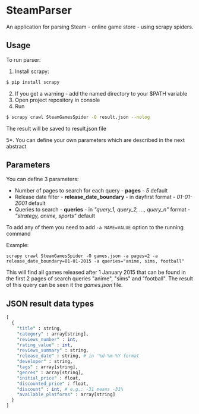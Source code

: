 # SteamParser

An application for parsing Steam - online game store - using scrapy spiders.

## Usage

To run parser:

1. Install scrapy:

```sh
$ pip install scrapy
```

2. If you get a warning - add the named directory to your $PATH variable
3. Open project repository in console
4. Run

```sh
$ scrapy crawl SteamGamesSpider -O result.json --nolog
```
The result will be saved to result.json file

5*. You can define your own parameters which are described in the next abstract

## Parameters

You can define 3 parameters:

  * Number of pages to search for each query - **pages** - *5* default
  * Release date filter - **release_date_boundary** - in dayfirst format - *01-01-2001* default
  * Queries to search - **queries** - in *"query_1, query_2, ..., query_n"* format - *"strategy, anime, sports"* default

To add any of them you need to add ```-a NAME=VALUE``` option to the running command

Example:

```
scrapy crawl SteamGamesSpider -O games.json -a pages=2 -a release_date_boundary=01-01-2015 -a queries="anime, sims, football"

```
This will find all games released after 1 January 2015 that can be found in the first 2 pages of search queries "anime", "sims" and "football". The result of this query can be seen it the *games.json* file.

## JSON result data types

```perl
[
  {
    "title" : string,
    "category" : array[string],
    "reviews_number" : int,
    "rating_value" : int,
    "reviews_summary" : string,
    "release_date" : string, # in '%d-%m-%Y format
    "developer" : string,
    "tags" : array[string],
    "genres" : array[string],
    "initial_price" : float,
    "discounted_price" : float,
    "discount" : int, # e.g.: -31 means -31%
    "available_platforms" : array[string]
  }
]
```
